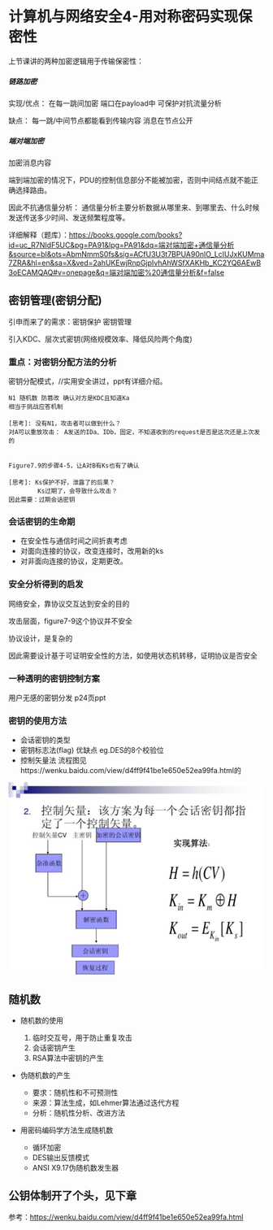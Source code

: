 # 计算机与网络安全4-用对称密码实现保密性







上节课讲的两种加密逻辑用于传输保密性：

##### 链路加密 
实现/优点：
    在每一跳间加密 端口在payload中 可保护对抗流量分析

缺点：
    每一跳/中间节点都能看到传输内容 消息在节点公开


##### 端对端加密 

加密消息内容

端到端加密的情况下，PDU的控制信息部分不能被加密，否则中间结点就不能正确选择路由。

因此不抗通信量分析：
    通信量分析主要分析数据从哪里来、到哪里去、什么时候发送传送多少时间、发送频繁程度等。


详细解释（题库）：<https://books.google.com/books?id=uc_R7NIdF5UC&pg=PA91&lpg=PA91&dq=端对端加密+通信量分析&source=bl&ots=AbmNmmS0fs&sig=ACfU3U3t7BPUA90nlO_LcIUJxKUMma7ZRA&hl=en&sa=X&ved=2ahUKEwjRnpGjpIvhAhWSfXAKHb_KC2YQ6AEwB3oECAMQAQ#v=onepage&q=端对端加密%20通信量分析&f=false>













## 密钥管理(密钥分配)

引申而来了的需求：密钥保护 密钥管理

引入KDC、层次式密钥(网络规模效率、降低风险两个角度)


### **重点：对密钥分配方法的分析**

密钥分配模式，//实用安全讲过，ppt有详细介绍。

    N1 随机数 防篡改 确认对方是KDC且知道Ka
    相当于挑战应答机制

    [思考]: 没有N1，攻击者可以做到什么？
    对A可以重放攻击： A发送的IDa、IDb，固定，不知道收到的request是否是这次还是上次发的
    

    Figure7.9的步骤4-5，让A对B有Ks也有了确认

    [思考]: Ks保护不好，泄露了的后果？
            Ks过期了，会导致什么攻击？
    因此需要：过期会话密钥




### 会话密钥的生命期
- 在安全性与通信时间之间折衷考虑
- 对面向连接的协议，改变连接时，改用新的ks
- 对非面向连接的协议，定期更改。




### 安全分析得到的启发

网络安全，靠协议交互达到安全的目的

攻击层面，figure7-9这个协议并不安全

协议设计，是复杂的

因此需要设计基于可证明安全性的方法，如使用状态机转移，证明协议是否安全




### 一种透明的密钥控制方案
用户无感的密钥分发
p24页ppt




### 密钥的使用方法
- 会话密钥的类型
- 密钥标志法(flag) 优缺点 eg.DES的8个校验位
- 控制矢量法 流程图见https://wenku.baidu.com/view/d4ff9f41be1e650e52ea99fa.html的

![](密钥使用-控制矢量法.jpg)















## 随机数

- 随机数的使用
    1. 临时交互号，用于防止重复攻击
    2. 会话密钥产生
    3. RSA算法中密钥的产生

- 伪随机数的产生
    - 要求：随机性和不可预测性
    - 来源：算法生成，如Lehmer算法通过迭代方程
    - 分析：随机性分析、改进方法

- 用密码编码学方法生成随机数
    - 循环加密
    - DES输出反馈模式
    - ANSI X9.17伪随机数发生器















## 公钥体制开了个头，见下章



参考：https://wenku.baidu.com/view/d4ff9f41be1e650e52ea99fa.html